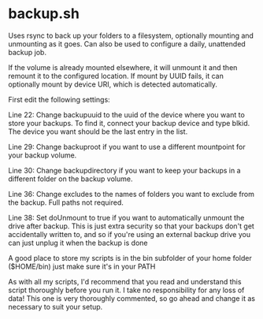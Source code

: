 # backup.sh
Uses rsync to back up your folders to a filesystem, optionally mounting and unmounting as it goes. Can also be used to configure a daily, unattended backup job.

If the volume is already mounted elsewhere, it will unmount it and then remount it to the configured location. If mount by UUID fails, it can optionally mount by device URI, which is detected automatically.

First edit the following settings:

Line 22: Change backupuuid to the uuid of the device where you want to store your backups. To find it, connect your backup device and type blkid. The device you want should be the last entry in the list.

Line 29: Change backuproot if you want to use a different mountpoint for your backup volume.

Line 30: Change backupdirectory if you want to keep your backups in a different folder on the backup volume.

Line 36: Change excludes to the names of folders you want to exclude from the backup. Full paths not required.

Line 38: Set doUnmount to true if you want to automatically unmount the drive after backup. This is just extra security so that your backups don't get accidentally written to, and so if you're using an external backup drive you can just unplug it when the backup is done

A good place to store my scripts is in the bin subfolder of your home folder ($HOME/bin) just make sure it's in your PATH

As with all my scripts, I'd recommend that you read and understand this script thoroughly before you run it. I take no responsibility for any loss of data! This one is very thoroughly commented, so go ahead and change it as necessary to suit your setup.
